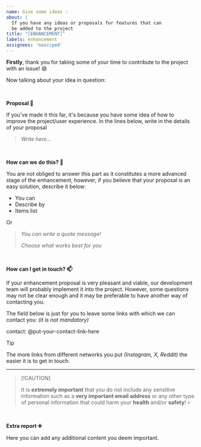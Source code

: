 ```yaml
---
name: Give some ideas 💡
about: |
  If you have any ideas or proposals for features that can
  be added to the project
title: "[ENHANCEMENT]"
labels: enhancement
assignees: 'nasccped'
---
```


<!-- intro text ---------------------------------------------------->
**Firstly**, thank you for taking some of your time to contribute to
the project with an issue! 😄

Now talking about your idea in question:

<br>



<!-- proposal ------------------------------------------------------>
**Proposal 🧠**

If you've made it this far, it's because you have some idea of ​​how
to improve the project/user experience. In the lines below, write in
the details of your proposal

>
> *Write here...*
>

<br>



<!-- how to -------------------------------------------------------->
**How can we do this? 🧪**

You are not obliged to answer this part as it constitutes a more
advanced stage of the enhancement, however, if you believe that your
proposal is an easy solution, describe it below:

- You can
- Describe by
- Items list

Or

>
> *You can write a quote message!*
>
> *Choose what works best for you*
>

<br>



<!-- contact -------------------------------------------------------->
**How can I get in touch? 📫**

If your enhancement proposal is very pleasant and viable, our
development team will probably implement it into the project.
However, some questions may not be clear enough and it may be
preferable to have another way of contacting you.

The field below is just for you to leave some links with which we can
contact you: *(it is not mandatory)*

contact: @put-your-contact-link-here

> [!TIP]
>
> The more links from different networks you put *(Instagram, X,
> Reddit)* the easier it is to get in touch.
>

---

> 
> [!CAUTION]
>
> It is **extremely important** that you do not include any sensitive
> information such as a **very important email address** or any other
> type of personal information that could harm your **health** and/or
> **safety**! 💀

<br>



<!-- extra content ------------------------------------------------->
**Extra report ➕**

Here you can add any additional content you deem important.

<br>